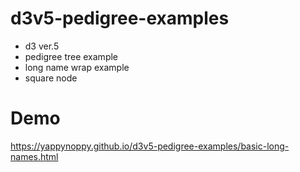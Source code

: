 # d3v5-pedigree-examples
- d3 ver.5
- pedigree tree example
- long name wrap example
- square node

# Demo
https://yappynoppy.github.io/d3v5-pedigree-examples/basic-long-names.html
